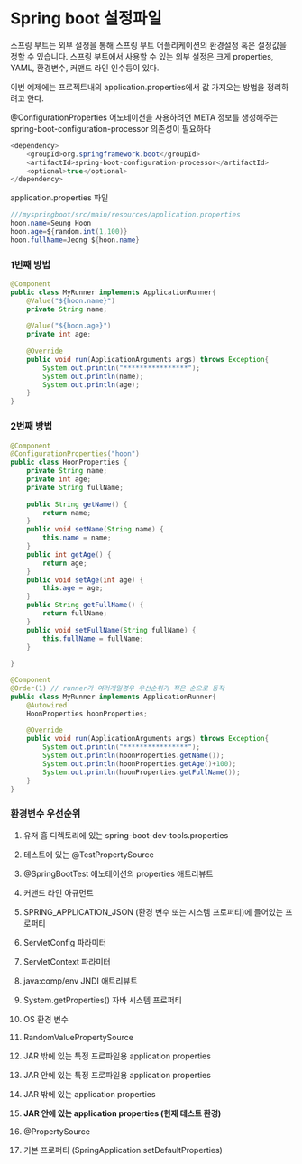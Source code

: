 # Spring boot 설정파일

스프링 부트는 외부 설정을 통해 스프링 부트 어플리케이션의 환경설정 혹은 설정값을 정할 수 있습니다. 
스프링 부트에서 사용할 수 있는 외부 설정은 크게 properties, YAML, 환경변수, 커맨드 라인 인수등이 있다.

이번 예제에는 프로젝트내의 application.properties에서 값 가져오는 방법을 정리하려고 한다.



@ConfigurationProperties 어노테이션을 사용하려면 META 정보를 생성해주는 spring-boot-configuration-processor 의존성이 필요하다

```java
<dependency>
    <groupId>org.springframework.boot</groupId>
    <artifactId>spring-boot-configuration-processor</artifactId>
    <optional>true</optional>
</dependency>
```



application.properties 파일

```java
///myspringboot/src/main/resources/application.properties
hoon.name=Seung Hoon
hoon.age=${random.int(1,100)}
hoon.fullName=Jeong ${hoon.name}
```



### 1번째 방법

```java
@Component
public class MyRunner implements ApplicationRunner{
	@Value("${hoon.name}")
	private String name;
	
	@Value("${hoon.age}")
	private int age;
	
	@Override
	public void run(ApplicationArguments args) throws Exception{
		System.out.println("****************");
		System.out.println(name);
		System.out.println(age);
	}
}
```



### 2번째 방법

```java
@Component
@ConfigurationProperties("hoon")
public class HoonProperties {
	private String name;
	private int age;
	private String fullName; 
	
	public String getName() {
		return name;
	}
	public void setName(String name) {
		this.name = name;
	}
	public int getAge() {
		return age;
	}
	public void setAge(int age) {
		this.age = age;
	}
	public String getFullName() {
		return fullName;
	}
	public void setFullName(String fullName) {
		this.fullName = fullName;
	}
	
}
```



```java
@Component
@Order(1) // runner가 여러개일경우 우선순위가 적은 순으로 동작
public class MyRunner implements ApplicationRunner{	
	@Autowired
	HoonProperties hoonProperties;
	
	@Override
	public void run(ApplicationArguments args) throws Exception{
		System.out.println("****************");
		System.out.println(hoonProperties.getName());
		System.out.println(hoonProperties.getAge()+100);
		System.out.println(hoonProperties.getFullName());
	}
}
```



### 환경변수 우선순위

1. 유저 홈 디렉토리에 있는 spring-boot-dev-tools.properties

2. 테스트에 있는 @TestPropertySource
3. @SpringBootTest 애노테이션의 properties 애트리뷰트
4. 커맨드 라인 아규먼트
5. SPRING_APPLICATION_JSON (환경 변수 또는 시스템 프로퍼티)에 들어있는 프로퍼티
6. ServletConfig 파라미터
7. ServletContext 파라미터
8. java:comp/env JNDI 애트리뷰트
9. System.getProperties() 자바 시스템 프로퍼티
10. OS 환경 변수

11. RandomValuePropertySource

12. JAR 밖에 있는 특정 프로파일용 application properties
13. JAR 안에 있는 특정 프로파일용 application properties
14. JAR 밖에 있는 application properties
15. **JAR 안에 있는 application properties (현재 테스트 환경)**
16. @PropertySource
17. 기본 프로퍼티 (SpringApplication.setDefaultProperties)